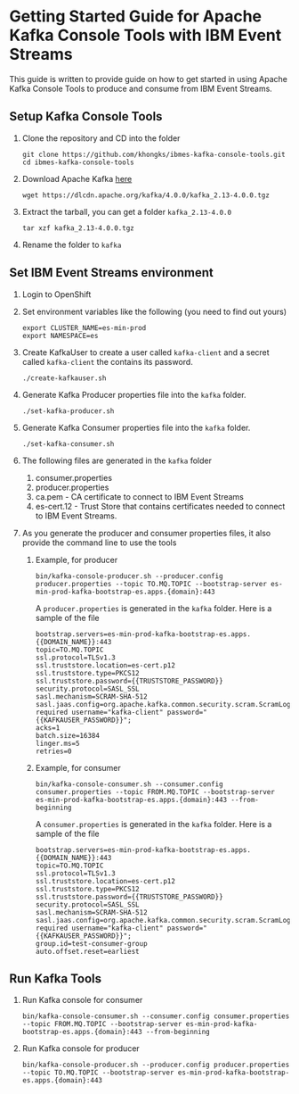 # Getting Started Guide for Apache Kafka Console Tools with IBM Event Streams

This guide is written to provide guide on how to get started in using Apache Kafka Console Tools to produce and consume from IBM Event Streams.

## Setup Kafka Console Tools

1. Clone the repository and CD into the folder
   ```
   git clone https://github.com/khongks/ibmes-kafka-console-tools.git
   cd ibmes-kafka-console-tools
   ```

1. Download Apache Kafka [here](https://kafka.apache.org/downloads)
   ```
   wget https://dlcdn.apache.org/kafka/4.0.0/kafka_2.13-4.0.0.tgz
   ```

1. Extract the tarball, you can get a folder `kafka_2.13-4.0.0`
   ```
   tar xzf kafka_2.13-4.0.0.tgz 
   ```

1. Rename the folder to `kafka`

## Set IBM Event Streams environment

1. Login to OpenShift

1. Set environment variables like the following (you need to find out yours)
   ```
   export CLUSTER_NAME=es-min-prod
   export NAMESPACE=es
   ```

1. Create KafkaUser to create a user called `kafka-client` and a secret called `kafka-client` the contains its password.
   ```
   ./create-kafkauser.sh
   ```

1. Generate Kafka Producer properties file into the `kafka` folder.
   ```
   ./set-kafka-producer.sh
   ```

1. Generate Kafka Consumer properties file into the `kafka` folder.
   ```
   ./set-kafka-consumer.sh
   ```

1. The following files are generated in the `kafka` folder
   1. consumer.properties
   1. producer.properties
   1. ca.pem - CA certificate to connect to IBM Event Streams
   1. es-cert.12 - Trust Store that contains certificates needed to connect to IBM Event Streams.

1. As you generate the producer and consumer properties files, it also provide the command line to use the tools

   1. Example, for producer
      ```
      bin/kafka-console-producer.sh --producer.config producer.properties --topic TO.MQ.TOPIC --bootstrap-server es-min-prod-kafka-bootstrap-es.apps.{domain}:443
      ```

      A `producer.properties` is generated in the `kafka` folder. Here is a sample of the file
      ```
      bootstrap.servers=es-min-prod-kafka-bootstrap-es.apps.{{DOMAIN_NAME}}:443
      topic=TO.MQ.TOPIC
      ssl.protocol=TLSv1.3
      ssl.truststore.location=es-cert.p12
      ssl.truststore.type=PKCS12
      ssl.truststore.password={{TRUSTSTORE_PASSWORD}}
      security.protocol=SASL_SSL
      sasl.mechanism=SCRAM-SHA-512
      sasl.jaas.config=org.apache.kafka.common.security.scram.ScramLoginModule required username="kafka-client" password="{{KAFKAUSER_PASSWORD}}";
      acks=1
      batch.size=16384
      linger.ms=5
      retries=0
      ```

   1. Example, for consumer
      ```
      bin/kafka-console-consumer.sh --consumer.config consumer.properties --topic FROM.MQ.TOPIC --bootstrap-server es-min-prod-kafka-bootstrap-es.apps.{domain}:443 --from-beginning
      ```

      A `consumer.properties` is generated in the `kafka` folder. Here is a sample of the file
      ```
      bootstrap.servers=es-min-prod-kafka-bootstrap-es.apps.{{DOMAIN_NAME}}:443
      topic=TO.MQ.TOPIC
      ssl.protocol=TLSv1.3
      ssl.truststore.location=es-cert.p12
      ssl.truststore.type=PKCS12
      ssl.truststore.password={{TRUSTSTORE_PASSWORD}}
      security.protocol=SASL_SSL
      sasl.mechanism=SCRAM-SHA-512
      sasl.jaas.config=org.apache.kafka.common.security.scram.ScramLoginModule required username="kafka-client" password="{{KAFKAUSER_PASSWORD}}";
      group.id=test-consumer-group
      auto.offset.reset=earliest
      ```

## Run Kafka Tools

1. Run Kafka console for consumer
   ```
   bin/kafka-console-consumer.sh --consumer.config consumer.properties --topic FROM.MQ.TOPIC --bootstrap-server es-min-prod-kafka-bootstrap-es.apps.{domain}:443 --from-beginning
   ```

2. Run Kafka console for producer
   ```
   bin/kafka-console-producer.sh --producer.config producer.properties --topic TO.MQ.TOPIC --bootstrap-server es-min-prod-kafka-bootstrap-es.apps.{domain}:443
   ```


